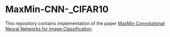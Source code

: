 # MaxMin-CNN-_CIFAR10


This repository contains implementation of the paper [MaxMin Convolutional Neural Networks for Image Classification](https://arxiv.org/abs/1610.07882).

